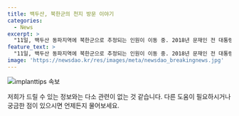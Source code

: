 ```yaml
---
title: 백두산, 북한군의 천지 방문 이야기
categories:
  - News
excerpt: >
  "11일, 백두산 동파지역에 북한군으로 추정되는 인원이 이동 중. 2018년 문재인 전 대통령과 김정은 북한 국무위원장이 함께 방문한 곳. -오승현 기자"
feature_text: >
  "11일, 백두산 동파지역에 북한군으로 추정되는 인원이 이동 중. 2018년 문재인 전 대통령과 김정은 북한 국무위원장이 함께 방문한 곳. -오승현 기자"
image: 'https://newsdao.kr/res/images/meta/newsdao_breakingnews.jpg'
---
```


<p><img src="https://newsdao.kr/res/images/meta/newsdao_breakingnews.jpg" alt="implanttips 속보" /></p>

<p>저희가 드릴 수 있는 정보와는 다소 관련이 없는 것 같습니다. 다른 도움이 필요하시거나 궁금한 점이 있으시면 언제든지 물어보세요.</p>

